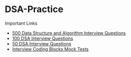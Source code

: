 # DSA-Practice

Important Links

- [500 Data Structure and Algorithm Interview Questions](https://blog.usejournal.com/500-data-structures-and-algorithms-practice-problems-35afe8a1e222)
- [100 DSA Interview Questions](https://medium.com/afteracademy/100-data-structures-and-algorithms-problems-asked-during-coding-interviews-269391b8ff8)
- [50 DSA Interview Questions](https://hackernoon.com/50-data-structure-and-algorithms-interview-questions-for-programmers-b4b1ac61f5b0)
- [Interview Coding Blocks Mock Tests](https://docs.google.com/spreadsheets/d/1bYSI5aj1XhJzZbQuJG1ea-QOqImSLtTTZHBqlDRChAs/edit#gid=0)
